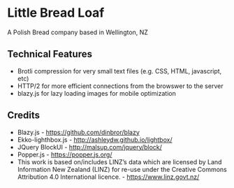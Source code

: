 # Little Bread Loaf
A Polish Bread company based in Wellington, NZ

## Technical Features
- Brotli compression for very small text files (e.g. CSS, HTML, javascript, etc)
- HTTP/2 for more efficient connections from the browswer to the server
- blazy.js for lazy loading images for mobile optimization

## Credits
- Blazy.js - https://github.com/dinbror/blazy
- Ekko-lighthbox.js - http://ashleydw.github.io/lightbox/
- JQuery BlockUI - http://malsup.com/jquery/block/
- Popper.js - https://popper.js.org/
- This work is based on/includes LINZ’s data which are licensed by Land Information New Zealand (LINZ) for re-use under the Creative Commons Attribution 4.0 International licence. - https://www.linz.govt.nz/
